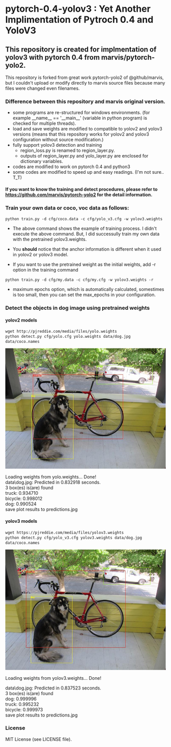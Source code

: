 # pytorch-0.4-yolov3 : Yet Another Implimentation of Pytroch 0.4 and YoloV3
## This repository is created for implmentation of yolov3 with pytorch 0.4 from marvis/pytorch-yolo2. 
This repository is forked from great work pytorch-yolo2 of @github/marvis, 
but I couldn't upload or modify directly to marvis source files because many files were changed even filenames.

### Difference between this repository and marvis original version.
* some programs are re-structured for windows environments. 
(for example \_\_name\_\_ == '\_\_main\_\_' (variable in python program) is checked for multiple threads).
* load and save weights are modified to compatible to yolov2 and yolov3 versions 
(means that this repository works for yolov2 and yolov3 configuration without source modification.)
* fully support yolov3 detection and training
   * region_loss.py is renamed to region_layer.py.
   * outputs of region_layer.py and yolo_layer.py are enclosed for dictionary variables.     
* codes are modified to work on pytorch 0.4 and python3
* some codes are modified to speed up and easy readings. (I'm not sure.. T_T)

#### If you want to know the training and detect procedures, please refer to https://github.com/marvis/pytorch-yolo2 for the detail information.

### Train your own data or coco, voc data as follows:
```
python train.py -d cfg/coco.data -c cfg/yolo_v3.cfg -w yolov3.weights
```

* The above command shows the example of training process. I didn't execute the above command. But, I did successully train my own data with the pretrained yolov3.weights. 

* You __should__ notice that the anchor information is different when it used in yolov2 or yolov3 model.

* If you want to use the pretrained weight as the initial weights, add -r option in the training command

```
python train.py -d cfg/my.data -c cfg/my.cfg -w yolov3.weights -r
```

* maximum epochs option, which is automatically calculated, somestimes is too small, then you can set the max_epochs in your configuration.

### Detect the objects in dog image using pretrained weights

#### yolov2 models
```
wget http://pjreddie.com/media/files/yolo.weights
python detect.py cfg/yolo.cfg yolo.weights data/dog.jpg data/coco.names 
```

![predictions](data/predictions-yolov2.jpg)

Loading weights from yolo.weights... Done!  
data\dog.jpg: Predicted in 0.832918 seconds.  
3 box(es) is(are) found  
truck: 0.934710  
bicycle: 0.998012  
dog: 0.990524  
save plot results to predictions.jpg  

#### yolov3 models
```
wget https://pjreddie.com/media/files/yolov3.weights
python detect.py cfg/yolo_v3.cfg yolov3.weights data/dog.jpg data/coco.names  
```

![predictions](data/predictions-yolov3.jpg)

Loading weights from yolov3.weights... Done!

data\dog.jpg: Predicted in 0.837523 seconds.  
3 box(es) is(are) found  
dog: 0.999996  
truck: 0.995232  
bicycle: 0.999973  
save plot results to predictions.jpg  

### License

MIT License (see LICENSE file).

